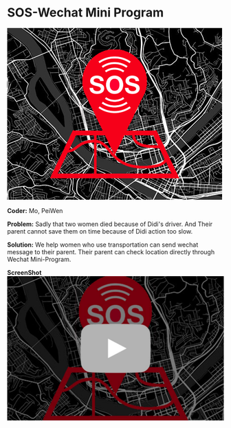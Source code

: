 # SOS-Wechat Mini Program

![SOS](https://github.com/git-hacker/SOS-MP/blob/master/dist/images/help.jpg)

**Coder:** Mo, PeiWen

**Problem:** Sadly that two women died because of Didi's driver. And Their parent cannot save them on time because of Didi action too slow.

**Solution:** We help women who  use transportation can send wechat message to their parent. Their parent can check location directly through Wechat Mini-Program.

**ScreenShot**
[![Screenshot](https://github.com/git-hacker/SOS-MP/blob/master/dist/images/help2.jpg)](https://www.youtube.com/watch?v=rjGFyYY4MnI)






